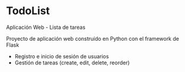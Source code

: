 # TodoList
Aplicación Web - Lista de tareas

Proyecto de aplicación web construído en Python con el framework de Flask

- Registro e inicio de sesión de usuarios
- Gestión de tareas (create, edit, delete, reorder)
